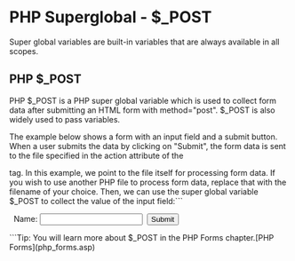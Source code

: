 


# PHP Superglobal - $\_POST


Super global variables are built-in 
variables that are always available in all scopes.
## PHP $\_POST


PHP $\_POST is a PHP super global variable which is used to collect form data after submitting an HTML form 
with method="post". 
$\_POST is also widely used to pass variables.


The example below shows a form with an input field and a submit button. When 
a user submits the data by clicking on "Submit", the form data is sent to the 
file specified in the action attribute of the <form> tag. In this example, we 
point to the file itself for processing form data. If you wish to use another 
PHP file to process form data, replace that with the filename of your 
choice. Then, we can use the super global variable $_POST to collect the 
value of the input field:```
<html>
<body>

 <form method="post" action="<?php echo $_SERVER['PHP_SELF'];?>">  Name: <input type="text" name="fname">  <input type="submit">
 </form><?phpif ($_SERVER["REQUEST_METHOD"] == "POST") {  // collect value of input field
    $name = $_POST['fname'];  if (empty($name)) {    echo "Name is empty";  } else {    echo $name;
    }}?>

</body>
</html>```Tip: You will learn more about $_POST in the PHP Forms chapter.[PHP Forms](php_forms.asp)